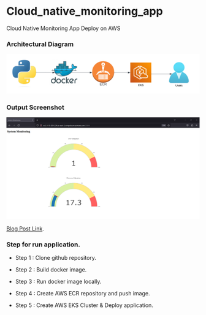# Cloud_native_monitoring_app
Cloud Native Monitoring App Deploy on AWS

### Architectural Diagram
![Diagram](Diagram.png)

### Output Screenshot
![Diagram](monitoring-app-screenshot.png)

[Blog Post Link](https://dev.to/aws-builders/how-i-built-my-personal-blog-site-using-aws-services-51l7).

### Step for run application.

- Step 1 : Clone github repository.

- Step 2 : Build docker image.

- Step 3 : Run docker image locally.

- Step 4 : Create AWS ECR repository and push image.

- Step 5 : Create AWS EKS Cluster & Deploy application.
